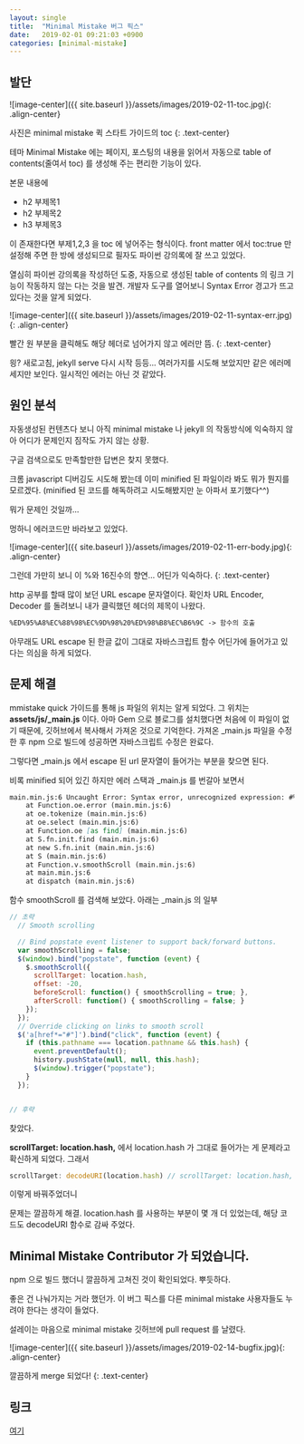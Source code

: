 ```yaml
---
layout: single
title:  "Minimal Mistake 버그 픽스"
date:   2019-02-01 09:21:03 +0900
categories: [minimal-mistake]
--- 
```



## 발단

![image-center]({{ site.baseurl }}/assets/images/2019-02-11-toc.jpg){: .align-center}

사진은 minimal mistake 퀵 스타트 가이드의 toc
{: .text-center} 

테마 Minimal Mistake 에는 페이지, 포스팅의 내용을 읽어서
자동으로 table of contents(줄여서 toc) 를 생성해 주는 편리한 기능이 있다.

본문 내용에 
* h2 부제목1
* h2 부제목2
* h3 부제목3 

이 존재한다면 부제1,2,3 을 toc 에 넣어주는 형식이다. 
front matter 에서 toc:true 만 설정해 주면 한 방에 생성되므로
필자도 파이썬 강의록에 잘 쓰고 있었다.

열심히 파이썬 강의록을 작성하던 도중, 자동으로 생성된 table of contents 의
링크 기능이 작동하지 않는 다는 것을 발견.
개발자 도구를 열어보니 Syntax Error 경고가 뜨고 있다는 것을 알게 되었다.

![image-center]({{ site.baseurl }}/assets/images/2019-02-11-syntax-err.jpg){: .align-center}

빨간 원 부분을 클릭해도 해당 헤더로 넘어가지 않고 에러만 뜸.
{: .text-center} 

읭? 새로고침, jekyll serve 다시 시작 등등...  여러가지를 시도해 보았지만
같은 에러메세지만 보인다. 일시적인 에러는 아닌 것 같았다.

## 원인 분석
자동생성된 컨텐츠다 보니 아직 minimal mistake 나 jekyll 의 작동방식에 익숙하지 않아
어디가 문제인지 짐작도 가지 않는 상황.

구글 검색으로도 만족할만한 답변은 찾지 못했다. 

크롬 javascript 디버깅도 시도해 봤는데 이미 minified 된 파일이라 봐도 뭐가 뭔지를 모르겠다.
(minified 된 코드를 해독하려고 시도해봤지만 눈 아파서 포기했다^^)

뭐가 문제인 것일까...

멍하니 에러코드만 바라보고 있었다.

![image-center]({{ site.baseurl }}/assets/images/2019-02-11-err-body.jpg){: .align-center}

그런데 가만히 보니 이 %와 16진수의 향연... 어딘가 익숙하다.
{: .text-center} 

http 공부를 할때 많이 보던 URL escape 문자열이다. 확인차 URL Encoder, Decoder 를 돌려보니
내가 클릭했던 헤더의 제목이 나왔다.

```markdown
%ED%95%A8%EC%88%98%EC%9D%98%20%ED%98%B8%EC%B6%9C -> 함수의 호출
```

아무래도 URL escape 된 한글 값이 그대로 자바스크립트 함수 어딘가에 들어가고 있다는 의심을 하게 되었다.

## 문제 해결

mmistake quick 가이드를 통해 js 파일의 위치는 알게 되었다. 그 위치는 **assets/js/_main.js** 이다.
아마 Gem 으로 블로그를 설치했다면 처음에 이 파일이 없기 때문에, 깃허브에서 복사해서 가져온 것으로 기억한다.
가져온 _main.js 파일을 수정한 후 npm 으로 빌드에 성공하면 자바스크립트 수정은 완료다.

그렇다면 _main.js 에서 escape 된 url 문자열이 들어가는 부분을 찾으면 된다.

비록 minified 되어 있긴 하지만 에러 스택과 _main.js 를 번갈아 보면서
```markdown
main.min.js:6 Uncaught Error: Syntax error, unrecognized expression: #%EB%B0%98%EA%B0%91%EC%8A%B5%EB%8B%88%EB%8B%A4
    at Function.oe.error (main.min.js:6)
    at oe.tokenize (main.min.js:6)
    at oe.select (main.min.js:6)
    at Function.oe [as find] (main.min.js:6)
    at S.fn.init.find (main.min.js:6)
    at new S.fn.init (main.min.js:6)
    at S (main.min.js:6)
    at Function.v.smoothScroll (main.min.js:6)
    at main.min.js:6
    at dispatch (main.min.js:6)
```

함수 smoothScroll 를 검색해 보았다. 아래는 _main.js 의 일부 


```javascript
// 초략
  // Smooth scrolling

  // Bind popstate event listener to support back/forward buttons.
  var smoothScrolling = false;
  $(window).bind("popstate", function (event) {
    $.smoothScroll({
      scrollTarget: location.hash,
      offset: -20,
      beforeScroll: function() { smoothScrolling = true; },
      afterScroll: function() { smoothScrolling = false; }
    });
  });
  // Override clicking on links to smooth scroll
  $('a[href*="#"]').bind("click", function (event) {
    if (this.pathname === location.pathname && this.hash) {
      event.preventDefault();
      history.pushState(null, null, this.hash);
      $(window).trigger("popstate");
    }
  });


// 후략
```
찾았다.

**scrollTarget: location.hash,** 에서 location.hash 가 그대로 들어가는 게 문제라고 확신하게 되었다.
그래서 

```javascript
scrollTarget: decodeURI(location.hash) // scrollTarget: location.hash,
```
이렇게 바꿔주었더니

문제는 깔끔하게 해결. location.hash 를 사용하는 부분이 몇 개 더 있었는데, 
해당 코드도 decodeURI 함수로 감싸 주었다.


## Minimal Mistake Contributor 가 되었습니다.

npm 으로 빌드 했더니 깔끔하게 고쳐진 것이 확인되었다. 뿌듯하다.

좋은 건 나눠가지는 거라 했던가. 이 버그 픽스를 다른 minimal mistake 사용자들도
누려야 한다는 생각이 들었다.

설레이는 마음으로 minimal mistake 깃허브에 pull request 를 날렸다.

![image-center]({{ site.baseurl }}/assets/images/2019-02-14-bugfix.jpg){: .align-center}

깔끔하게 merge 되었다!
{: .text-center} 



## 링크
<a href="https://github.com/mmistakes/minimal-mistakes/pull/2042" target="_blank"> 여기 </a> 

